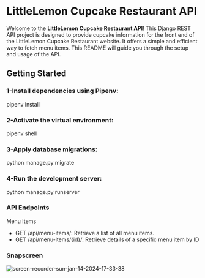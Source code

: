 # LittleLemon Cupcake Restaurant API

Welcome to the **LittleLemon Cupcake Restaurant API**! This Django REST API project is designed to provide cupcake information for the front end of the LittleLemon Cupcake Restaurant website. It offers a simple and efficient way to fetch menu items. This README will guide you through the setup and usage of the API.

## Getting Started
### 1-Install dependencies using Pipenv:
pipenv install
### 2-Activate the virtual environment:
pipenv shell
### 3-Apply database migrations:
python manage.py migrate
### 4-Run the development server:
python manage.py runserver

### API Endpoints
Menu Items

   + GET /api/menu-items/: Retrieve a list of all menu items.
   + GET /api/menu-items/{id}/: Retrieve details of a specific menu item by ID

### Snapscreen
![screen-recorder-sun-jan-14-2024-17-33-38](https://github.com/Mu5alaf/LittleLemonAPI/assets/109148687/8b0e50c2-b1bb-4d72-92e0-4054517fa3b0)
